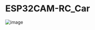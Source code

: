 # ESP32CAM-RC_Car

![image](https://github.com/user-attachments/assets/6b9d5c40-0625-468b-8c8a-80a1e2ed76f2)

